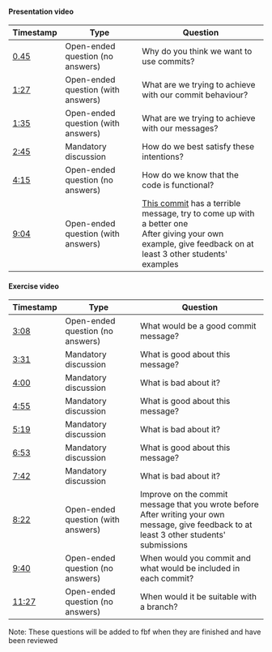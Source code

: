 #### Presentation video

| Timestamp                                      |           Type                        | Question   
|------------------------------------------------|---------------------------------------|------------------------------------------------------------------|
|  [0.45](https://youtu.be/YSXv6-aXWkk?t=45)     |  Open-ended question (no answers)     | Why do you think we want to use commits?                         |
|  [1:27](https://youtu.be/YSXv6-aXWkk?t=87)     |  Open-ended question (with answers)   | What are we trying to achieve with our commit behaviour?         |   
|  [1:35](https://youtu.be/YSXv6-aXWkk?t=95)     |  Open-ended question (with answers)   | What are we trying to achieve with our messages?                 |   
|  [2:45](https://youtu.be/YSXv6-aXWkk?t=165)    |  Mandatory discussion                 | How do we best satisfy these intentions?                         |   
|  [4:15](https://youtu.be/YSXv6-aXWkk?t=255)    |  Open-ended question (no answers)     | How do we know that the code is functional?                      |   
|  [9:04](https://youtu.be/YSXv6-aXWkk?t=544)    |  Open-ended question (with answers)   | [This commit](https://github.com/dbosk/introtools/commit/42b863978d598990e66fd2dbda4b67c92ed7c9b5) has a terrible message, try to come up with a better one <br /> After giving your own example, give feedback on at least 3 other students' examples |


#### Exercise video
| Timestamp                                      |           Type                        | Question   
|------------------------------------------------|---------------------------------------|------------------------------------------------------------------|
|  [3:08](https://youtu.be/q4k4casv7HE?t=188)    |  Open-ended question (no answers)     |  What would be a good commit message?                            |
|  [3:31](https://youtu.be/q4k4casv7HE?t=211)    |  Mandatory discussion                 |  What is good about this message?                                |
|  [4:00](https://youtu.be/q4k4casv7HE?t=240)    |  Mandatory discussion                 |  What is bad about it?                                           |   
|  [4:55](https://youtu.be/q4k4casv7HE?t=295)    |  Mandatory discussion                 |  What is good about this message?                                |   
|  [5:19](https://youtu.be/q4k4casv7HE?t=319)    |  Mandatory discussion                 |  What is bad about it?                                           |   
|  [6:53](https://youtu.be/q4k4casv7HE?t=413)    |  Mandatory discussion                 |  What is good about this message?                                |   
|  [7:42](https://youtu.be/q4k4casv7HE?t=462)    |  Mandatory discussion                 |  What is bad about it?                                           |
|  [8:22](https://youtu.be/q4k4casv7HE?t=502)    |  Open-ended question (with answers)   |  Improve on the commit message that you wrote before <br /> After writing your own message, give feedback to at least 3 other students' submissions                                         |
|  [9:40](https://youtu.be/q4k4casv7HE?t=580)    |  Open-ended question (no answers)     |  When would you commit and what would be included in each commit?|
|  [11:27](https://youtu.be/q4k4casv7HE?t=687)   |  Open-ended question (no answers)     |  When would it be suitable with a branch?                        |




Note: These questions will be added to fbf when they are finished and have been reviewed